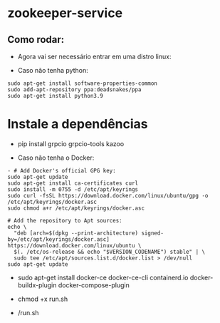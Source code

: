 # zookeeper-service

## Como rodar:
  
- Agora vai ser necessário entrar em uma distro linux:
  
- Caso não tenha python:
```
sudo apt-get install software-properties-common
sudo add-apt-repository ppa:deadsnakes/ppa
sudo apt-get install python3.9
```
# Instale a dependências
- pip install grpcio grpcio-tools kazoo

- Caso não tenha o Docker:
```
- # Add Docker's official GPG key:
sudo apt-get update
sudo apt-get install ca-certificates curl
sudo install -m 0755 -d /etc/apt/keyrings
sudo curl -fsSL https://download.docker.com/linux/ubuntu/gpg -o /etc/apt/keyrings/docker.asc
sudo chmod a+r /etc/apt/keyrings/docker.asc

# Add the repository to Apt sources:
echo \
  "deb [arch=$(dpkg --print-architecture) signed-by=/etc/apt/keyrings/docker.asc] https://download.docker.com/linux/ubuntu \
  $(. /etc/os-release && echo "$VERSION_CODENAME") stable" | \
  sudo tee /etc/apt/sources.list.d/docker.list > /dev/null
sudo apt-get update
```
- sudo apt-get install docker-ce docker-ce-cli containerd.io docker-buildx-plugin docker-compose-plugin

- chmod +x run.sh
- /run.sh
